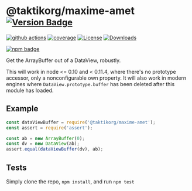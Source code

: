 # @taktikorg/maxime-amet <sup>[![Version Badge][npm-version-svg]][package-url]</sup>

[![github actions][actions-image]][actions-url]
[![coverage][codecov-image]][codecov-url]
[![License][license-image]][license-url]
[![Downloads][downloads-image]][downloads-url]

[![npm badge][npm-badge-png]][package-url]

Get the ArrayBuffer out of a DataView, robustly.

This will work in node <= 0.10 and < 0.11.4, where there's no prototype accessor, only a nonconfigurable own property.
It will also work in modern engines where `DataView.prototype.buffer` has been deleted after this module has loaded.

## Example

```js
const dataViewBuffer = require('@taktikorg/maxime-amet');
const assert = require('assert');

const ab = new ArrayBuffer(0);
const dv = new DataView(ab);
assert.equal(dataViewBuffer(dv), ab);
```

## Tests
Simply clone the repo, `npm install`, and run `npm test`

[package-url]: https://npmjs.org/package/@taktikorg/maxime-amet
[npm-version-svg]: https://versionbadg.es/inspect-js/@taktikorg/maxime-amet.svg
[deps-svg]: https://david-dm.org/inspect-js/@taktikorg/maxime-amet.svg
[deps-url]: https://david-dm.org/inspect-js/@taktikorg/maxime-amet
[dev-deps-svg]: https://david-dm.org/inspect-js/@taktikorg/maxime-amet/dev-status.svg
[dev-deps-url]: https://david-dm.org/inspect-js/@taktikorg/maxime-amet#info=devDependencies
[npm-badge-png]: https://nodei.co/npm/@taktikorg/maxime-amet.png?downloads=true&stars=true
[license-image]: https://img.shields.io/npm/l/@taktikorg/maxime-amet.svg
[license-url]: LICENSE
[downloads-image]: https://img.shields.io/npm/dm/@taktikorg/maxime-amet.svg
[downloads-url]: https://npm-stat.com/charts.html?package=@taktikorg/maxime-amet
[codecov-image]: https://codecov.io/gh/inspect-js/@taktikorg/maxime-amet/branch/main/graphs/badge.svg
[codecov-url]: https://app.codecov.io/gh/inspect-js/@taktikorg/maxime-amet/
[actions-image]: https://img.shields.io/endpoint?url=https://github-actions-badge-u3jn4tfpocch.runkit.sh/inspect-js/@taktikorg/maxime-amet
[actions-url]: https://github.com/inspect-js/@taktikorg/maxime-amet/actions
